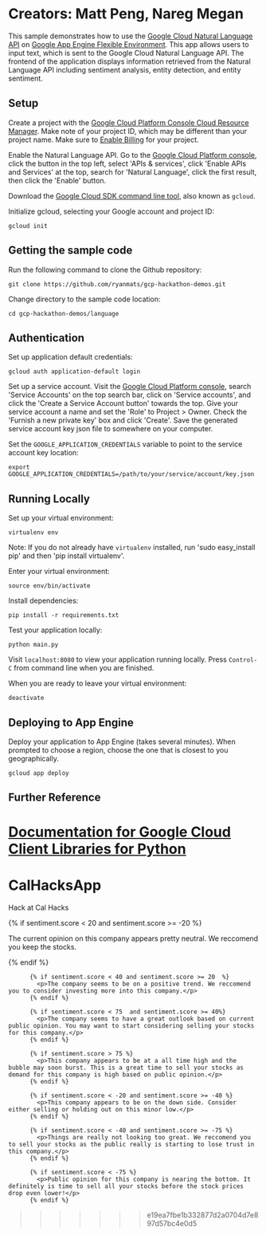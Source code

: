 # Creators: Matt Peng, Nareg Megan

This sample demonstrates how to use the [Google Cloud Natural Language API](https://cloud.google.com/natural-language/) on [Google App Engine Flexible Environment](https://cloud.google.com/appengine). This app allows users to input text, which is sent to the Google Cloud Natural Language API. The frontend of the application displays information retrieved from the Natural Language API including sentiment analysis, entity detection, and entity sentiment.

## Setup

Create a project with the [Google Cloud Platform Console Cloud Resource Manager](https://console.cloud.google.com/cloud-resource-manager). Make note of your project ID, which may be different than your project name. Make sure to [Enable Billing](https://console.cloud.google.com/billing?debugUI=DEVELOPERS) for your project.

Enable the Natural Language API. Go to the [Google Cloud Platform console](https://console.cloud.google.com), click the button in the top left, select 'APIs & services', click 'Enable APIs and Services' at the top, search for 'Natural Language', click the first result, then click the 'Enable' button.

Download the [Google Cloud SDK command line tool](https://cloud.google.com/sdk/downloads#interactive), also known as `gcloud`.

Initialize gcloud, selecting your Google account and project ID:

    gcloud init

## Getting the sample code

Run the following command to clone the Github repository:

    git clone https://github.com/ryanmats/gcp-hackathon-demos.git

Change directory to the sample code location:

    cd gcp-hackathon-demos/language

## Authentication

Set up application default credentials:

    gcloud auth application-default login

Set up a service account. Visit the [Google Cloud Platform console](https://console.cloud.google.com), search 'Service Accounts' on the top search bar, click on 'Service accounts', and click the 'Create a Service Account button' towards the top. Give your service account a name and set the 'Role' to Project > Owner. Check the 'Furnish a new private key' box and click 'Create'. Save the generated service account key json file to somewhere on your computer.

Set the `GOOGLE_APPLICATION_CREDENTIALS` variable to point to the service account key location:

    export GOOGLE_APPLICATION_CREDENTIALS=/path/to/your/service/account/key.json

## Running Locally

Set up your virtual environment:

    virtualenv env

Note: If you do not already have `virtualenv` installed, run 'sudo easy_install pip' and then 'pip install virtualenv'.

Enter your virtual environment:

    source env/bin/activate

Install dependencies:

    pip install -r requirements.txt

Test your application locally:

    python main.py

Visit `localhost:8080` to view your application running locally. Press `Control-C` from command line when you are finished.

When you are ready to leave your virtual environment:

    deactivate

## Deploying to App Engine

Deploy your application to App Engine (takes several minutes). When prompted to choose a region, choose the one that is closest to you geographically.

    gcloud app deploy

## Further Reference

[Documentation for Google Cloud Client Libraries for Python](https://googlecloudplatform.github.io/google-cloud-python/latest/index.html)
=======
# CalHacksApp
Hack at Cal Hacks

{% if sentiment.score < 20 and sentiment.score >= -20 %}
            <p>The current opinion on this company appears pretty neutral. We reccomend you keep the stocks.</p>
          {% endif %}

          {% if sentiment.score < 40 and sentiment.score >= 20  %}
            <p>The company seems to be on a positive trend. We reccomend you to consider investing more into this company.</p>
          {% endif %}

          {% if sentiment.score < 75  and sentiment.score >= 40%}
            <p>The company seems to have a great outlook based on current public opinion. You may want to start considering selling your stocks for this company.</p>
          {% endif %}

          {% if sentiment.score > 75 %}
            <p>This company appears to be at a all time high and the bubble may soon burst. This is a great time to sell your stocks as demand for this company is high based on public opinion.</p>
          {% endif %}

          {% if sentiment.score < -20 and sentiment.score >= -40 %}
            <p>This company appears to be on the down side. Consider either selling or holding out on this minor low.</p>
          {% endif %}

          {% if sentiment.score < -40 and sentiment.score >= -75 %}
            <p>Things are really not looking too great. We reccomend you to sell your stocks as the public really is starting to lose trust in this company.</p>
          {% endif %}

          {% if sentiment.score < -75 %}
            <p>Public opinion for this company is nearing the bottom. It definitely is time to sell all your stocks before the stock prices drop even lower!</p>
          {% endif %}
>>>>>>> e19ea7fbe1b332877d2a0704d7e897d57bc4e0d5
